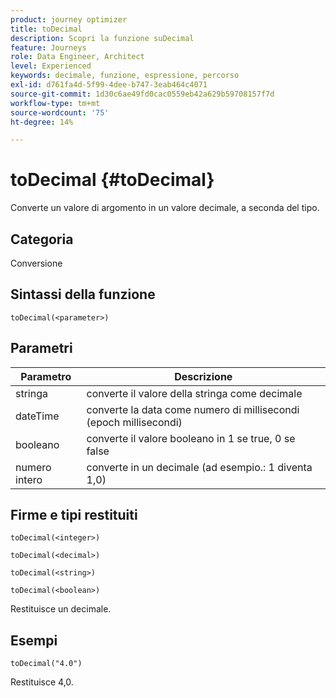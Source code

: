 ```yaml
---
product: journey optimizer
title: toDecimal
description: Scopri la funzione suDecimal
feature: Journeys
role: Data Engineer, Architect
level: Experienced
keywords: decimale, funzione, espressione, percorso
exl-id: d761fa4d-5f99-4dee-b747-3eab464c4071
source-git-commit: 1d30c6ae49fd0cac0559eb42a629b59708157f7d
workflow-type: tm+mt
source-wordcount: '75'
ht-degree: 14%

---
```


# toDecimal {#toDecimal}

Converte un valore di argomento in un valore decimale, a seconda del tipo.

## Categoria

Conversione

## Sintassi della funzione

`toDecimal(<parameter>)`

## Parametri

| Parametro | Descrizione |
|--- |--- |
| stringa | converte il valore della stringa come decimale |
| dateTime | converte la data come numero di millisecondi (epoch millisecondi) |
| booleano | converte il valore booleano in 1 se true, 0 se false |
| numero intero | converte in un decimale (ad esempio.: 1 diventa 1,0) |

## Firme e tipi restituiti

`toDecimal(<integer>)`

`toDecimal(<decimal>)`

`toDecimal(<string>)`

`toDecimal(<boolean>)`

Restituisce un decimale.

## Esempi

`toDecimal("4.0")`

Restituisce 4,0.
